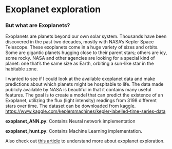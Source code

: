 # Exoplanet exploration

### But what are Exoplanets?

Exoplanets are planets beyond our own solar system. Thousands have been discovered in the past two decades, mostly with NASA’s Kepler Space Telescope.
These exoplanets come in a huge variety of sizes and orbits. Some are gigantic planets hugging close to their parent stars; others are icy, some rocky. NASA and other agencies are looking for a special kind of planet: one that’s the same size as Earth, orbiting a sun-like star in the habitable zone.

I wanted to see if I could look at the available exoplanet data and make predictions about which planets might be hospitable to life. The data made publicly available by NASA is beautiful in that it contains many useful features. The goal is to create a model that can predict the existence of an Exoplanet, utilizing the flux (light intensity) readings from 3198 different stars over time.
The dataset can be downloaded from kaggle. https://www.kaggle.com/keplersmachines/kepler-labelled-time-series-data

**exoplanet_ANN.py**: Contains Neural network implementation

**exoplanet_hunt.py**: Contains Machine Learning implementation.

Also check out [this article](https://www.theaidream.com/post/exoplanet-exploration-using-machine-learning) to understand more about exoplanet exploration.
